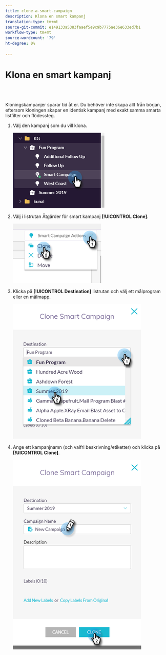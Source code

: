 ```yaml
---
title: clone-a-smart-campaign
description: Klona en smart kampanj
translation-type: tm+mt
source-git-commit: e149133a5383faaef5e9c9b7775ae36e633ed7b1
workflow-type: tm+mt
source-wordcount: '79'
ht-degree: 0%

---
```



# Klona en smart kampanj

<br> 

Kloningskampanjer sparar tid åt er. Du behöver inte skapa allt från början, eftersom kloningen skapar en identisk kampanj med exakt samma smarta listfilter och flödessteg.

1. Välj den kampanj som du vill klona.

   ![Bild ett](/help/sky/assets/smart-campaigns/clone-a-smart-campaign/clone-a-smart-campaign-1.png)

1. Välj i listrutan Åtgärder för smart kampanj **[!UICONTROL Clone]**.

   ![Bild två](/help/sky/assets/smart-campaigns/clone-a-smart-campaign/clone-a-smart-campaign-2.png)

1. Klicka på **[!UICONTROL Destination]** listrutan och välj ett målprogram eller en målmapp.

   ![Bild tre](/help/sky/assets/smart-campaigns/clone-a-smart-campaign/clone-a-smart-campaign-3.png)

1. Ange ett kampanjnamn (och valfri beskrivning/etiketter) och klicka på **[!UICONTROL Clone]**.

   ![Bild fyra](/help/sky/assets/smart-campaigns/clone-a-smart-campaign/clone-a-smart-campaign-4.png)
